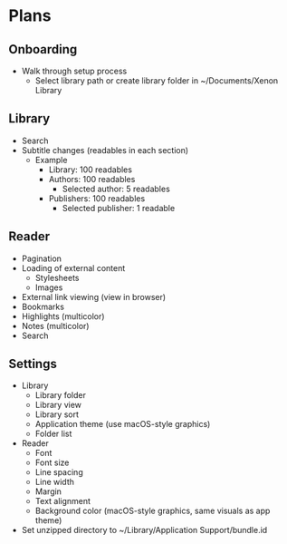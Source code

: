 #  Plans

## Onboarding
- Walk through setup process
    - Select library path or create library folder in ~/Documents/Xenon Library

## Library
- Search
- Subtitle changes (readables in each section)
    - Example
        - Library: 100 readables
        - Authors: 100 readables
            - Selected author: 5 readables
        - Publishers: 100 readables
            - Selected publisher: 1 readable

## Reader
- Pagination
- Loading of external content
    - Stylesheets
    - Images
- External link viewing (view in browser)
- Bookmarks
- Highlights (multicolor)
- Notes (multicolor)
- Search

## Settings
- Library
    - Library folder
    - Library view
    - Library sort
    - Application theme (use macOS-style graphics)
    - Folder list
- Reader
    - Font
    - Font size
    - Line spacing
    - Line width
    - Margin
    - Text alignment
    - Background color (macOS-style graphics, same visuals as app theme)
- Set unzipped directory to ~/Library/Application Support/bundle.id
